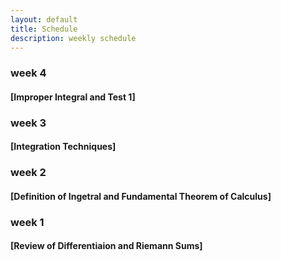 ```yaml
---
layout: default
title: Schedule
description: weekly schedule
--- 
```

### week 4

#### [Improper Integral and Test 1]

### week 3

#### [Integration Techniques]

### week 2

#### [Definition of Ingetral and Fundamental Theorem of Calculus]

### week 1

#### [Review of Differentiaion and Riemann Sums]


